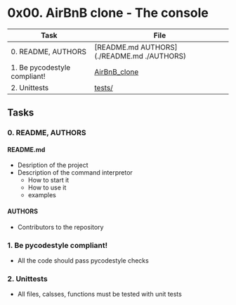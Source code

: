 # 0x00. AirBnB clone - The console

| Task | File |
| ---- | ---- |
| 0. README, AUTHORS | [README.md AUTHORS](./README.md ./AUTHORS) |
| 1. Be pycodestyle compliant! | [AirBnB_clone](./AirBnB_clone) |
| 2. Unittests | [tests/](./tests/) |

## Tasks
### 0. README, AUTHORS
#### README.md
* Desription of the project
* Description of the command interpretor
	* How to start it
	* How to use it
	* examples
#### AUTHORS
* Contributors to the repository
### 1. Be pycodestyle compliant!
* All the code should pass pycodestyle checks
### 2. Unittests
* All files, calsses, functions must be tested with unit tests

